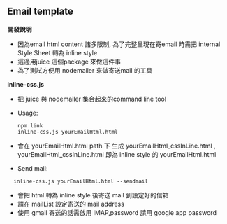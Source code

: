 Email template
-----------

**開發說明**
* 因為email html content 諸多限制, 為了完整呈現在寄email 時需把 internal Style Sheet 轉為 inline style
* 這邊用juice 這個package 來做這件事
* 為了測試方便用 nodemailer 來做寄送mail 的工具

**inline-css.js**
* 把 juice 與 nodemailer 集合起來的command line tool

* Usage:
  ```
  npm link
  inline-css.js yourEmailHtml.html
  ```
* 會在 yourEmailHtml.html path 下 生成 yourEmailHtml_cssInLine.html , yourEmailHtml_cssInLine.html  即為 inline style
的 yourEmailHtml.html
* Send mail:
```
  inline-css.js yourEmailHtml.html --sendmail
```
* 會把 html 轉為 inline style 後寄送 mail 到設定好的信箱
* 請在 mailList 設定寄送的 mail address
* 使用 gmail 寄送的話需啟用 IMAP,password 請用 google app password
